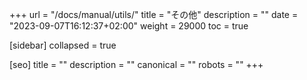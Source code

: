 +++
url = "/docs/manual/utils/"
title = "その他"
description = ""
date = "2023-09-07T16:12:37+02:00"
weight = 29000
toc = true

[sidebar]
collapsed = true

[seo]
title = ""
description = ""
canonical = ""
robots = ""
+++
